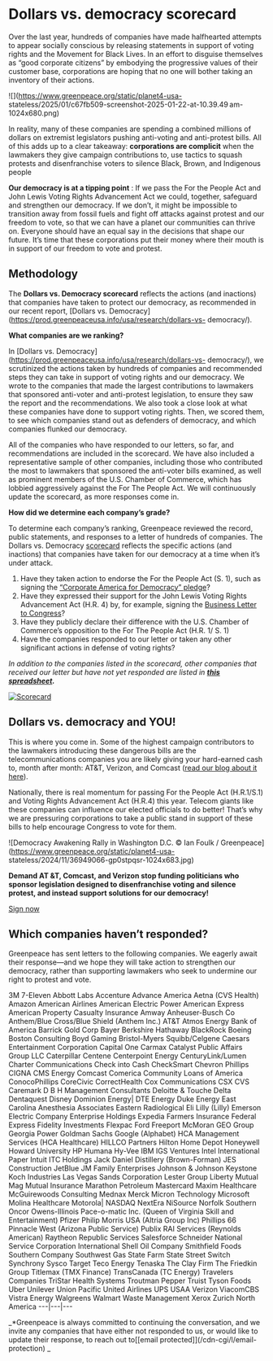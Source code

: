 # Dollars vs. democracy scorecard

Over the last year, hundreds of companies have made halfhearted attempts to
appear socially conscious by releasing statements in support of voting rights
and the Movement for Black Lives. In an effort to disguise themselves as “good
corporate citizens” by embodying the progressive values of their customer
base, corporations are hoping that no one will bother taking an inventory of
their actions.

![](https://www.greenpeace.org/static/planet4-usa-
stateless/2025/01/c67fb509-screenshot-2025-01-22-at-10.39.49 am-1024x680.png)

In reality, many of these companies are spending a combined millions of
dollars on extremist legislators pushing anti-voting and anti-protest bills.
All of this adds up to a clear takeaway: **corporations are complicit** when
the lawmakers they give campaign contributions to, use tactics to squash
protests and disenfranchise voters to silence Black, Brown, and Indigenous
people

**Our democracy is at a tipping point** : If we pass the For the People Act
and John Lewis Voting Rights Advancement Act we could, together, safeguard and
strengthen our democracy. If we don’t, it might be impossible to transition
away from fossil fuels and fight off attacks against protest and our freedom
to vote, so that we can have a planet our communities can thrive on. Everyone
should have an equal say in the decisions that shape our future. It’s time
that these corporations put their money where their mouth is in support of our
freedom to vote and protest.

## Methodology

The **Dollars vs. Democracy scorecard** reflects the actions (and inactions)
that companies have taken to protect our democracy, as recommended in our
recent report, [Dollars vs.
Democracy](https://prod.greenpeaceusa.info/usa/research/dollars-vs-
democracy/).

**What companies are we ranking?**

In [Dollars vs.
Democracy](https://prod.greenpeaceusa.info/usa/research/dollars-vs-
democracy/), we scrutinized the actions taken by hundreds of companies and
recommended steps they can take in support of voting rights and our democracy.
We wrote to the companies that made the largest contributions to lawmakers
that sponsored anti-voter and anti-protest legislation, to ensure they saw the
report and the recommendations. We also took a close look at what these
companies have done to support voting rights. Then, we scored them, to see
which companies stand out as defenders of democracy, and which companies
flunked our democracy.

All of the companies who have responded to our letters, so far, and
recommendations are included in the scorecard. We have also included a
representative sample of other companies, including those who contributed the
most to lawmakers that sponsored the anti-voter bills examined, as well as
prominent members of the U.S. Chamber of Commerce, which has lobbied
aggressively against the For The People Act. We will continuously update the
scorecard, as more responses come in.

**How did we determine each company’s grade?**

To determine each company’s ranking, Greenpeace reviewed the record, public
statements, and responses to a letter of hundreds of companies. The Dollars
vs. Democracy
[scorecard](https://public.tableau.com/app/profile/greenpeace.usa/viz/DRAFTSCORECARD/Scorecard)
reflects the specific actions (and inactions) that companies have taken for
our democracy at a time when it’s under attack.

  1. Have they taken action to endorse the For the People Act (S. 1), such as signing the [“Corporate America for Democracy” pledge](https://web.archive.org/web/20211101055305/https://forthepeopleact.support/)?
  2. Have they expressed their support for the John Lewis Voting Rights Advancement Act (H.R. 4) by, for example, signing the [Business Letter to Congress](https://www.businessforvotingrights.com/letter-to-congress)?
  3. Have they publicly declare their difference with the U.S. Chamber of Commerce’s opposition to the For The People Act (H.R. 1/ S. 1)
  4. Have the companies responded to our letter or taken any other significant actions in defense of voting rights?

*In addition to the companies listed in the scorecard, other companies that received our letter but have not yet responded are listed in **[this spreadsheet](https://docs.google.com/spreadsheets/d/123SjFxZGZcZH8fxDPReth6OHy_DM5E4xgl94Ewh1L3Y/edit?usp=sharing).***

[![Scorecard
](https://public.tableau.com/static/images/DO/DOLLARSVSDEMOCRACYSCORECARD/Scorecard/1_rss.png)](https://prod.greenpeaceusa.info/)

## Dollars vs. democracy and YOU!

This is where you come in. Some of the highest campaign contributors to the
lawmakers introducing these dangerous bills are the telecommunications
companies you are likely giving your hard-earned cash to, month after month:
AT&T, Verizon, and Comcast ([read our blog about it
here](https://prod.greenpeaceusa.info/usa/youve-been-teleconned/)).

Nationally, there is real momentum for passing For the People Act (H.R.1/S.1)
and Voting Rights Advancement Act (H.R.4) this year. Telecom giants like these
companies can influence our elected officials to do better! That’s why we are
pressuring corporations to take a public stand in support of these bills to
help encourage Congress to vote for them.

[](https://engage.us.greenpeace.org/onlineactions/I33QC5d0KECz0Fpv370qmw2/?utm_source=website&utm_medium=post&utm_campaign=dollarsvsdemocracyscorecard&utm_content=scorecardpage&_gl=1*oxauvo*_gcl_au*MTQ0MzgxMjUxOS4xNzMzMjQ2ODE3)
![Democracy Awakening Rally in Washington D.C. © Ian Foulk /
Greenpeace](https://www.greenpeace.org/static/planet4-usa-
stateless/2024/11/36949066-gp0stpqsr-1024x683.jpg)

**Demand AT &T, Comcast, and Verizon stop funding politicians who sponsor
legislation designed to disenfranchise voting and silence protest, and instead
support solutions for our democracy!**

[ Sign now
](https://engage.us.greenpeace.org/onlineactions/I33QC5d0KECz0Fpv370qmw2/?utm_source=website&utm_medium=post&utm_campaign=dollarsvsdemocracyscorecard&utm_content=scorecardpage&_gl=1*oxauvo*_gcl_au*MTQ0MzgxMjUxOS4xNzMzMjQ2ODE3)

## Which companies haven’t responded?

Greenpeace has sent letters to the following companies. We eagerly await their
response—and we hope they will take action to strengthen our democracy, rather
than supporting lawmakers who seek to undermine our right to protest and vote.

3M
7-Eleven
Abbott Labs
Accenture
Advance America
Aetna (CVS Health)
Amazon
American Airlines
American Electric Power
American Express
American Property Casualty Insurance
Amway
Anheuser-Busch Co
Anthem/Blue Cross/Blue Shield (Anthem Inc.)
AT&T
Atmos Energy
Bank of America
Barrick Gold Corp
Bayer
Berkshire Hathaway
BlackRock
Boeing
Boston Consulting
Boyd Gaming
Bristol-Myers Squibb/Celgene
Caesars Entertainment Corporation
Capital One
Carmax
Catalyst Public Affairs Group LLC
Caterpillar
Centene
Centerpoint Energy
CenturyLink/Lumen
Charter Communications
Check into Cash
CheckSmart
Chevron Phillips
CIGNA
CMS Energy
Comcast
Comerica
Community Loans of America
ConocoPhillips
CoreCivic
CorrectHealth
Cox Communications
CSX
CVS Caremark
D B H Management Consultants
Deloitte & Touche
Delta
Dentaquest
Disney
Dominion Energy| DTE Energy
Duke Energy
East Carolina Anesthesia Associates
Eastern Radiological
Eli Lilly (Lilly)
Emerson Electric Company
Enterprise Holdings
Expedia
Farmers Insurance
Federal Express
Fidelity Investments
Flexpac
Ford
Freeport McMoran
GEO Group
Georgia Power
Goldman Sachs
Google (Alphabet)
HCA Management Services (HCA Healthcare)
HILLCO Partners
Hilton
Home Depot
Honeywell
Howard University
HP
Humana
Hy-Vee
IBM
IGS Ventures
Intel
International Paper
Intuit
ITC Holdings
Jack Daniel Distillery (Brown-Forman)
JES Construction
JetBlue
JM Family Enterprises
Johnson & Johnson
Keystone
Koch Industries
Las Vegas Sands Corporation
Lester Group
Liberty Mutual
Mag Mutual Insurance
Marathon Petroleum
Mastercard
Maxim Healthcare
McGuirewoods Consulting
Mednax
Merck
Micron Technology
Microsoft
Molina Healthcare
Motorola| NASDAQ
NextEra
NiSource
Norfolk Southern
Oncor
Owens-Illinois
Pace-o-matic Inc. (Queen of Virginia Skill and Entertainment)
Pfizer
Philip Morris USA (Altria Group Inc)
Phillips 66
Pinnacle West (Arizona Public Service)
Publix
RAI Services (Reynolds American)
Raytheon
Republic Services
Salesforce
Schneider National
Service Corporation International
Shell Oil Company
Smithfield Foods
Southern Company
Southwest Gas
State Farm
State Street
Switch
Synchrony
Sysco
Target
Teco Energy
Tenaska
The Clay Firm
The Friedkin Group
Titlemax (TMX Finance)
TransCanada (TC Energy)
Travelers Companies
TriStar Health Systems
Troutman Pepper
Truist
Tyson Foods
Uber
Unilever
Union Pacific
United Airlines
UPS
USAA
Verizon
ViacomCBS
Vistra Energy
Walgreens
Walmart
Waste Management
Xerox
Zurich North America
---|---|---

_*Greenpeace is always committed to continuing the conversation, and we invite
any companies that have either not responded to us, or would like to update
their response, to reach out to[[email protected]](/cdn-cgi/l/email-
protection) _

